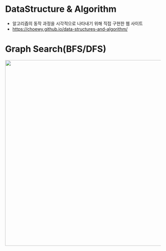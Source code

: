 # DataStructure & Algorithm

- 알고리즘의 동작 과정을 시각적으로 나타내기 위해 직접 구현한 웹 사이트
- https://choewy.github.io/data-structures-and-algorithm/

# Graph Search(BFS/DFS)

<div align="center">
  <img src="https://user-images.githubusercontent.com/70950533/161430756-aabafb24-148b-40e2-a302-5dae053e4f26.gif" width="600">
</div>
